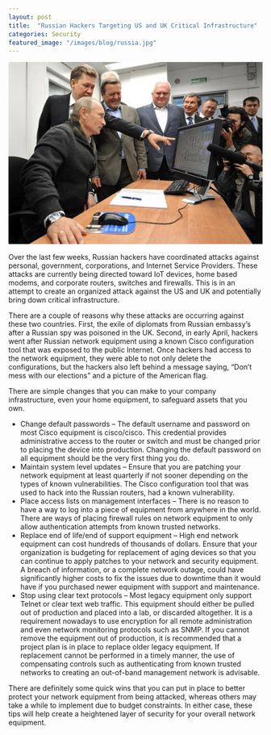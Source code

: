 ```yaml
---
layout: post
title:  "Russian Hackers Targeting US and UK Critical Infrastructure"
categories: Security
featured_image: "/images/blog/russia.jpg"
---
```


![Vladimir Putin](/images/blog/russia.jpg)

Over the last few weeks, Russian hackers have coordinated attacks against personal, government, corporations, and Internet Service Providers. These attacks are currently being directed toward IoT devices, home based modems, and corporate routers, switches and firewalls. This is in an attempt to create an organized attack against the US and UK and potentially bring down critical infrastructure.

There are a couple of reasons why these attacks are occurring against these two countries. First, the exile of diplomats from Russian embassy’s after a Russian spy was poisoned in the UK. Second, in early April, hackers went after Russian network equipment using a known Cisco configuration tool that was exposed to the public Internet. Once hackers had access to the network equipment, they were able to not only delete the configurations, but the hackers also left behind a message saying, “Don’t mess with our elections” and a picture of the American flag.

There are simple changes that you can make to your company infrastructure, even your home equipment, to safeguard assets that you own.

* Change default passwords – The default username and password on most Cisco equipment is cisco/cisco. This credential provides administrative access to the router or switch and must be changed prior to placing the device into production. Changing the default password on all equipment should be the very first thing you do.
* Maintain system level updates – Ensure that you are patching your network equipment at least quarterly if not sooner depending on the types of known vulnerabilities. The Cisco configuration tool that was used to hack into the Russian routers, had a known vulnerability.  
* Place access lists on management interfaces – There is no reason to have a way to log into a piece of equipment from anywhere in the world. There are ways of placing firewall rules on network equipment to only allow authentication attempts from known trusted networks.  
* Replace end of life/end of support equipment – High end network equipment can cost hundreds of thousands of dollars. Ensure that your organization is budgeting for replacement of aging devices so that you can continue to apply patches to your network and security equipment. A breach of information, or a complete network outage, could have significantly higher costs to fix the issues due to downtime than it would have if you purchased newer equipment with support and maintenance.  
* Stop using clear text protocols – Most legacy equipment only support Telnet or clear text web traffic. This equipment should either be pulled out of production and placed into a lab, or discarded altogether. It is a requirement nowadays to use encryption for all remote administration and even network monitoring protocols such as SNMP. If you cannot remove the equipment out of production, it is recommended that a project plan is in place to replace older legacy equipment. If replacement cannot be performed in a timely manner, the use of compensating controls such as authenticating from known trusted networks to creating an out-of-band management network is advisable.  

There are definitely some quick wins that you can put in place to better protect your network equipment from being attacked, whereas others may take a while to implement due to budget constraints. In either case, these tips will help create a heightened layer of security for your overall network equipment.
